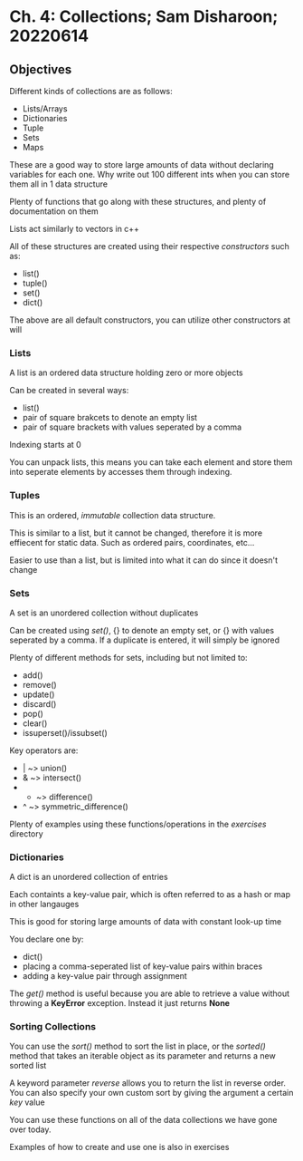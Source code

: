 # Ch. 4: Collections; Sam Disharoon; 20220614

## Objectives

Different kinds of collections are as follows:
* Lists/Arrays
* Dictionaries
* Tuple
* Sets
* Maps

These are a good way to store large amounts of data without declaring variables for each one. Why write out 100 different ints when you can store them all in 1 data structure

Plenty of functions that go along with these structures, and plenty of documentation on them

Lists act similarly to vectors in c++

All of these structures are created using their respective _constructors_ such as:
* list()
* tuple()
* set()
* dict()

The above are all default constructors, you can utilize other constructors at will

### Lists

A list is an ordered data structure holding zero or more objects

Can be created in several ways:
* list()
* pair of square brakcets to denote an empty list
* pair of square brackets with values seperated by a comma

Indexing starts at 0

You can unpack lists, this means you can take each element and store them into seperate elements by accesses them through indexing.

### Tuples

This is an ordered, _immutable_ collection data structure.

This is similar to a list, but it cannot be changed, therefore it is more effiecent for static data. Such as ordered pairs, coordinates, etc...

Easier to use than a list, but is limited into what it can do since it doesn't change

### Sets

A set is an unordered collection without duplicates

Can be created using _set()_, {} to denote an empty set, or {} with values seperated by a comma. If a duplicate is entered, it will simply be ignored

Plenty of different methods for sets, including but not limited to:
* add()
* remove()
* update()
* discard()
* pop()
* clear()
* issuperset()/issubset() 

Key operators are: 
* | ~> union()
* & ~> intersect()
* - ~> difference()
* ^ ~> symmetric_difference()

Plenty of examples using these functions/operations in the _exercises_ directory

### Dictionaries

A dict is an unordered collection of entries

Each containts a key-value pair, which is often referred to as a hash or map in other langauges

This is good for storing large amounts of data with constant look-up time

You declare one by:
* dict()
* placing a comma-seperated list of key-value pairs within braces
* adding a key-value pair through assignment

The _get()_ method is useful because you are able to retrieve a value without throwing a __KeyError__ exception. Instead it just returns __None__

### Sorting Collections

You can use the _sort()_ method to sort the list in place, or the _sorted()_ method that takes an iterable object as its parameter and returns a new sorted list

A keyword parameter _reverse_ allows you to return the list in reverse order. You can also specify your own custom sort by giving the argument a certain _key_ value

You can use these functions on all of the data collections we have gone over today.



Examples of how to create and use one is also in exercises
